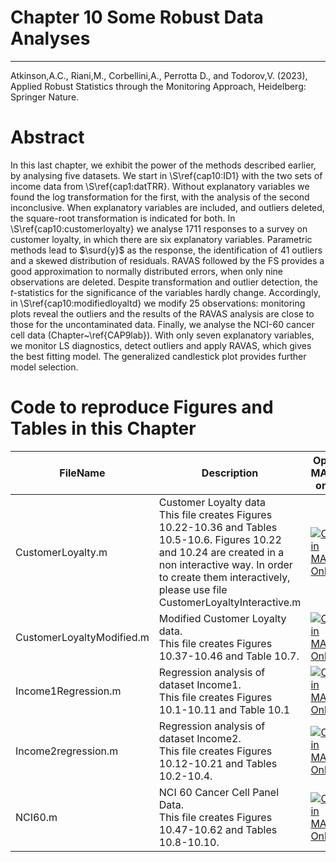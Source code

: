 # Chapter 10 Some Robust Data Analyses


---
Atkinson,A.C., Riani,M., Corbellini,A., Perrotta D., and Todorov,V. (2023), Applied Robust Statistics through the Monitoring Approach, Heidelberg: Springer Nature.

# Abstract
 In this last chapter, we exhibit the power of the methods described earlier, by analysing five datasets. We start in \S\ref{cap10:ID1} with the two sets of income data from \S\ref{cap1:datTRR}. Without explanatory variables  we found the log transformation for the first, with the analysis of the second  inconclusive. When explanatory variables are included, and outliers deleted, the square-root transformation is indicated for both. In \S\ref{cap10:customerloyalty} we analyse 1711 responses to a survey on customer loyalty, in which there are six explanatory variables. Parametric methods lead to $\surd{y}$ as the response, the identification of 41 outliers and a skewed distribution of residuals. RAVAS followed by the FS provides a good approximation to normally distributed errors, when only nine observations are deleted. Despite transformation and outlier detection, the $t$-statistics for the significance of the variables hardly change. Accordingly, in \S\ref{cap10:modifiedloyaltd} we modify 25 observations: monitoring plots reveal the  outliers and the results of the RAVAS analysis are close to those for the uncontaminated data.   Finally, we analyse  the NCI-60 cancer cell  data (Chapter~\ref{CAP9lab}).
With only seven explanatory variables, we
monitor LS diagnostics, detect outliers and  apply RAVAS, which gives the
best fitting model. The generalized candlestick plot provides further model selection. 


# Code to reproduce Figures and Tables in this Chapter




| FileName | Description | Open in MATLAB on line | Jupiter notebook |  |---|---|---|---|  |CustomerLoyalty.m|Customer Loyalty data<br/> This file creates Figures 10.22-10.36 and Tables 10.5-10.6. Figures 10.22 and 10.24 are created in a non interactive way. In order to create them interactively, please use file CustomerLoyaltyInteractive.m|[![Open in MATLAB Online](https://www.mathworks.com/images/responsive/global/open-in-matlab-online.svg)](https://matlab.mathworks.com/open/github/v1?repo=UniprJRC/FigMonitoringBook&file=/cap10/CustomerLoyalty.m)| [[ipynb](CustomerLoyalty.ipynb)]|CustomerLoyaltyModified.m|Modified Customer Loyalty data.<br/> This file creates Figures 10.37-10.46 and Table 10.7.|[![Open in MATLAB Online](https://www.mathworks.com/images/responsive/global/open-in-matlab-online.svg)](https://matlab.mathworks.com/open/github/v1?repo=UniprJRC/FigMonitoringBook&file=/cap10/CustomerLoyaltyModified.m)| [[ipynb](CustomerLoyaltyModified.ipynb)]|Income1Regression.m|Regression analysis of dataset Income1.<br/> This file creates Figures 10.1-10.11 and Table 10.1|[![Open in MATLAB Online](https://www.mathworks.com/images/responsive/global/open-in-matlab-online.svg)](https://matlab.mathworks.com/open/github/v1?repo=UniprJRC/FigMonitoringBook&file=/cap10/Income1Regression.m)| [[ipynb](Income1Regression.ipynb)]|Income2regression.m|Regression analysis of dataset Income2.<br/> This file creates Figures 10.12-10.21 and Tables 10.2-10.4.|[![Open in MATLAB Online](https://www.mathworks.com/images/responsive/global/open-in-matlab-online.svg)](https://matlab.mathworks.com/open/github/v1?repo=UniprJRC/FigMonitoringBook&file=/cap10/Income2regression.m)| [[ipynb](Income2regression.ipynb)]|NCI60.m|NCI 60 Cancer Cell Panel Data.<br/> This file creates Figures 10.47-10.62 and Tables 10.8-10.10.|[![Open in MATLAB Online](https://www.mathworks.com/images/responsive/global/open-in-matlab-online.svg)](https://matlab.mathworks.com/open/github/v1?repo=UniprJRC/FigMonitoringBook&file=/cap10/NCI60.m)| [[ipynb](NCI60.ipynb)]